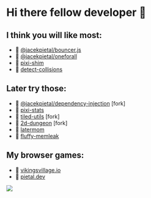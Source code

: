# Hi there fellow developer 👋

## I think you will like most:
- 🚀 [@jacekpietal/bouncer.js](https://github.com/Prozi/bouncer.js)
- 🚀 [@jacekpietal/oneforall](https://github.com/Prozi/oneforall)
- 🚀 [pixi-shim](https://github.com/Prozi/pixi-shim)
- 🚀 [detect-collisions](https://github.com/Prozi/detect-collisions)

## Later try those:
- 🚀 [@jacekpietal/dependency-injection](https://github.com/Prozi/dependency-injection) [fork]
- 🚀 [pixi-stats](https://github.com/Prozi/pixi-stats)
- 🚀 [tiled-utils](https://github.com/Prozi/tiled-utils) [fork]
- 🚀 [2d-dungeon](https://github.com/Prozi/dungeon-generator) [fork]
- 🚀 [latermom](https://github.com/Prozi/latermom)
- 🚀 [fluffy-memleak](https://github.com/Prozi/fluffy)

## My browser games:
- 🚀 [vikingsvillage.io](https://www.vikingsvillage.io/game/)
- 🚀 [pietal.dev](https://pietal.dev)

![](https://pietal.dev/assets/img/screenshot/screenshot-06.jpg?v=2)
